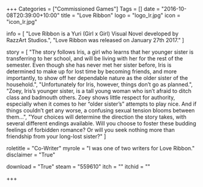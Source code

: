 +++
Categories = ["Commissioned Games"]
Tags = []
date = "2016-10-08T20:39:00+10:00"
title = "Love Ribbon"
logo = "logo_lr.jpg"
icon = "icon_lr.jpg"

info = [
	"Love Ribbon is a Yuri (Girl x Girl) Visual Novel developed by RazzArt Studios.",
	"Love Ribbon was released on January 27th 2017."
]

story = [
	"The story follows Iris, a girl who learns that her younger sister is transferring to her school, and will be living with her for the rest of the semester. Even though she has never met her sister before, Iris is determined to make up for lost time by becoming friends, and more importantly, to show off her dependable nature as the older sister of the household.",
	"Unfortunately for Iris, however, things don’t go as planned.",
	"Zoey, Iris’s younger sister, is a tall young woman who isn’t afraid to ditch class and badmouth others. Zoey shows little respect for authority, especially when it comes to her “older sister’s” attempts to play nice. And if things couldn’t get any worse, a confusing sexual tension blooms between them…",
	"Your choices will determine the direction the story takes, with several different endings available. Will you choose to foster these budding feelings of forbidden romance? Or will you seek nothing more than friendship from your long-lost sister?"
]

roletitle = "Co-Writer"
myrole = "I was one of two writers for Love Ribbon."
disclaimer = "True"

download = "True"
steam = "559610"
itch = ""
itchid = ""

+++